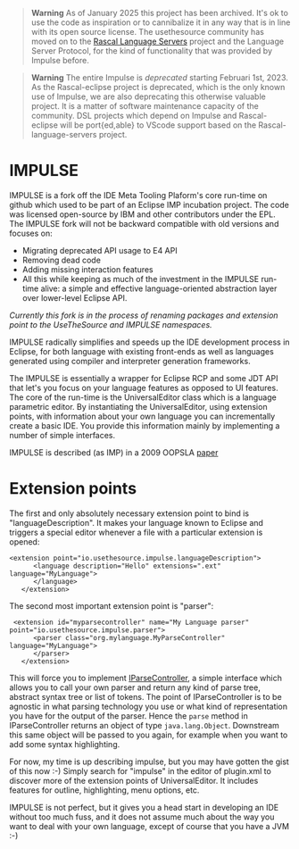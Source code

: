 > **Warning**
> As of January 2025 this project has been archived. It's ok to use the code as inspiration or to cannibalize it in any way that is in line with its open source license. The usethesource community has moved on to the [Rascal Language Servers](http://github.com/usethesource/rascal-language-servers) project and the Language Server Protocol, for the kind of functionality that was provided by Impulse before. 

> **Warning**
> The entire Impulse is _deprecated_ starting Februari 1st, 2023. As the Rascal-eclipse project is deprecated,
> which is the only known use of Impulse, we are also deprecating this otherwise valuable project. It is a matter
> of software maintenance capacity of the community. DSL projects which depend on Impulse and Rascal-eclipse will
> be port{ed,able} to VScode support based on the Rascal-language-servers project. 

IMPULSE
=======

IMPULSE is a fork off the IDE Meta Tooling Plaform's core run-time on github which used to be part of an Eclipse IMP incubation project. The code was licensed open-source by IBM and other contributors under the EPL. The IMPULSE fork will not be backward compatible with old versions and focuses on:

* Migrating deprecated API usage to E4 API
* Removing dead code
* Adding missing interaction features
* All this while keeping as much of the investment in the IMPULSE run-time alive: a simple and effective language-oriented abstraction layer over lower-level Eclipse API.

_Currently this fork is in the process of renaming packages and extension point to the UseTheSource and IMPULSE namespaces._

IMPULSE radically simplifies and speeds up the IDE development process in Eclipse, for both language with existing 
front-ends as well as languages generated using compiler and interpreter generation frameworks.

The IMPULSE is essentially a wrapper for Eclipse RCP and some JDT API that let's you focus on your language features 
as opposed to UI features. The core of the run-time is the UniversalEditor class which is a language parametric editor. 
By instantiating the UniversalEditor, using extension points, with information about your own language you can incrementally 
create a basic IDE. You provide this information mainly by implementing a number of simple interfaces.

IMPULSE is described (as IMP) in a 2009 OOPSLA [paper](http://dl.acm.org/citation.cfm?id=1640104)

# Extension points 

The first and only absolutely necessary extension point to bind is "languageDescription". It makes your language known to
Eclipse and triggers a special editor whenever a file with a particular extension is opened:

```
<extension point="io.usethesource.impulse.languageDescription">
      <language description="Hello" extensions=".ext" language="MyLanguage">
      </language>
   </extension>
``` 

The second most important extension point is "parser":

```
 <extension id="myparsecontroller" name="My Language parser" point="io.usethesource.impulse.parser">
      <parser class="org.mylanguage.MyParseController" language="MyLanguage">
      </parser>
   </extension>
```

This will force you to implement [IParseController](https://github.com/usethesource/impulse/blob/master/src/io/usethesource/impulse/parser/IParseController.java), a simple interface which allows you to call your own parser and
return any kind of parse tree, abstract syntax tree or list of tokens. The point of IParseController is to be agnostic in 
what parsing technology you use or what kind of representation you have for the output of the parser. Hence the `parse` method
in IParseController returns an object of type `java.lang.Object`. Downstream this same object will be passed to you again,
for example when you want to add some syntax highlighting.

For now, my time is up describing impulse, but you may have gotten the gist of this now :-) Simply search for "impulse" in 
the editor of plugin.xml to discover more of the extension points of UniversalEditor. It includes features for outline, 
highlighting, menu options, etc.

IMPULSE is not perfect, but it gives you a head start in developing an IDE without too much fuss, and it does not assume
much about the way you want to deal with your own language, except of course that you have a JVM :-)
